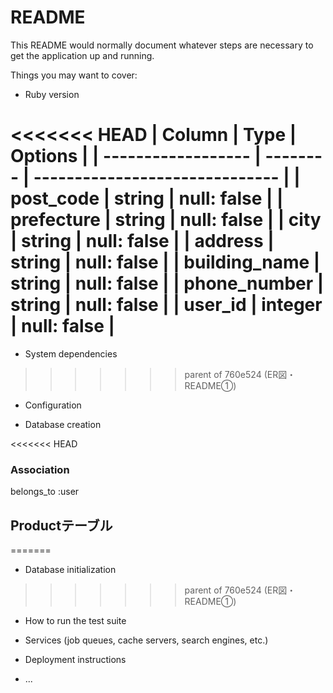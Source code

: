 # README

This README would normally document whatever steps are necessary to get the
application up and running.

Things you may want to cover:

* Ruby version

<<<<<<< HEAD
| Column             | Type     | Options                        |
| ------------------ | -------- | ------------------------------ |
| post_code          | string   | null: false                    | 
| prefecture         | string   | null: false                    |
| city               | string   | null: false                    |
| address            | string   | null: false                    |
| building_name      | string   | null: false                    |
| phone_number       | string   | null: false                    |
| user_id            | integer  | null: false                    |
=======
* System dependencies
>>>>>>> parent of 760e524 (ER図・README①)

* Configuration

* Database creation

<<<<<<< HEAD
### Association
 belongs_to :user

##  Productテーブル
=======
* Database initialization
>>>>>>> parent of 760e524 (ER図・README①)

* How to run the test suite

* Services (job queues, cache servers, search engines, etc.)

* Deployment instructions

* ...
